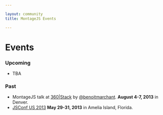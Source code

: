 ```yaml
---

layout: community
title: MontageJS Events

---
```


# Events

### Upcoming

* TBA


### Past

* MontageJS talk at [360|Stack](http://www.360stack.com/) by [@benoitmarchant](https://twitter.com/benoitmarchant). __August 4-7, 2013__ in Denver.
* [JSConf US 2013](http://2013.jsconf.us/) __May 29-31, 2013__ in Amelia Island, Florida.
